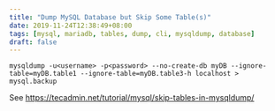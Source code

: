 ```yaml
---
title: "Dump MySQL Database but Skip Some Table(s)"
date: 2019-11-24T12:38:49+08:00
tags: [mysql, mariadb, tables, dump, cli, mysqldump, database]
draft: false
---
```

```
mysqldump -u<username> -p<password> --no-create-db myDB --ignore-table=myDB.table1 --ignore-table=myDB.table3-h localhost > mysql.backup

```

See https://tecadmin.net/tutorial/mysql/skip-tables-in-mysqldump/
